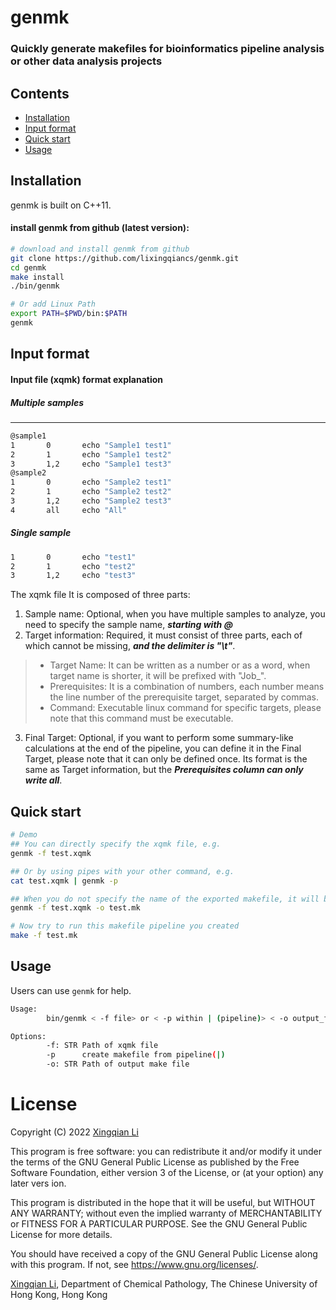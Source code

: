 # genmk
### Quickly generate makefiles  for bioinformatics pipeline analysis or other data analysis projects



## Contents

- [Installation](#Installation)
- [Input format](#Input-format)
- [Quick start](#Quick-start)
- [Usage](#Usage)

## Installation
genmk is built on C++11.

#### install genmk from github (latest version):
```bash
# download and install genmk from github
git clone https://github.com/lixingqiancs/genmk.git
cd genmk
make install
./bin/genmk

# Or add Linux Path
export PATH=$PWD/bin:$PATH 
genmk
```



## Input format

#### Input file (xqmk) format explanation
##### Multiple samples
---
```bash
@sample1
1       0       echo "Sample1 test1"
2       1       echo "Sample1 test2"
3       1,2     echo "Sample1 test3"
@sample2
1       0       echo "Sample2 test1"
2       1       echo "Sample2 test2"
3       1,2     echo "Sample2 test3"
4       all     echo "All"
```
##### Single sample
```bash
1       0       echo "test1"
2       1       echo "test2"
3       1,2     echo "test3"
```
The xqmk file It is composed of three parts:
1. Sample name: Optional, when you have multiple samples to analyze, you need to specify the sample name, ***starting with @***
2. Target information: Required, it must consist of three parts, each of which cannot be missing, ***and the delimiter is "\t"***.
  > - Target Name: It can be written as a number or as a word, when target name is shorter, it will be prefixed with "Job_".
  > - Prerequisites: It is a combination of numbers, each number means the line number of the prerequisite target, separated by commas.
  > - Command: Executable linux command for specific targets, please note that this command must be executable.
3. Final Target: Optional, if you want to perform some summary-like calculations at the end of the pipeline, you can define it in the Final Target, please note that it can only be defined once. Its format is the same as Target information, but the ***Prerequisites column can only write all***.



## Quick start

```bash
# Demo
## You can directly specify the xqmk file, e.g.
genmk -f test.xqmk

## Or by using pipes with your other command, e.g.
cat test.xqmk | genmk -p

## When you do not specify the name of the exported makefile, it will be exported as "makefile" by default. You can use the -o option to specify the name of the exported makefile, e.g.
genmk -f test.xqmk -o test.mk

# Now try to run this makefile pipeline you created
make -f test.mk
```



## Usage

Users can use `genmk` for help.

```bash
Usage: 
        bin/genmk < -f file> or < -p within | (pipeline)> < -o output_file>

Options:
        -f: STR Path of xqmk file
        -p      create makefile from pipeline(|)
        -o: STR Path of output make file
```



License
=======

Copyright (C) 2022 [Xingqian Li](mailto:lixingqiancs@gmail.com)

This program is free software: you can redistribute it and/or modify it under the terms of the GNU General Public License as published by the Free Software Foundation, either version 3 of the License, or (at your option) any later vers
ion.

This program is distributed in the hope that it will be useful, but WITHOUT ANY WARRANTY; without even the implied warranty of MERCHANTABILITY or FITNESS FOR A PARTICULAR PURPOSE. See the GNU General Public License for more details.

You should have received a copy of the GNU General Public License along with this program. If not, see <https://www.gnu.org/licenses/>.

[Xingqian Li](mailto:lixingqiancs@gmail.com), Department of Chemical Pathology, The Chinese University of Hong Kong, Hong Kong
